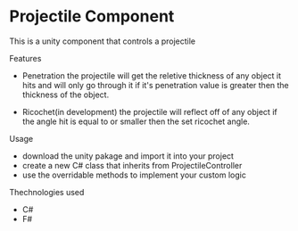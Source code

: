 # Projectile Component
This is a unity component that controls a projectile

Features
- Penetration
  the projectile will get the reletive thickness of any object it hits and will only go through it if it's penetration value is greater then the thickness of the object.

- Ricochet(in development)
  the projectile will reflect off of any object if the angle hit is equal to or smaller then the set ricochet angle.
  
Usage
- download the unity pakage and import it into your project
- create a new C# class that inherits from ProjectileController
- use the overridable methods to implement your custom logic
  
Thechnologies used
- C#
- F#
